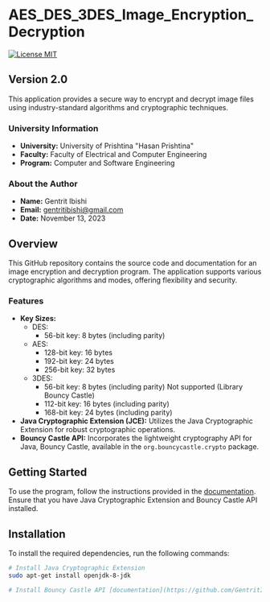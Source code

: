 # AES_DES_3DES_Image_Encryption_Decryption

[![License MIT](https://img.shields.io/badge/license-MIT-blue.svg)](https://github.com/GentritIbishi/AES_DES_3DES_Image_Encryption_Decyption/blob/master/LICENSE.txt)

## Version 2.0
This application provides a secure way to encrypt and decrypt image files using industry-standard algorithms and cryptographic techniques.

### University Information
- **University:** University of Prishtina "Hasan Prishtina"
- **Faculty:** Faculty of Electrical and Computer Engineering
- **Program:** Computer and Software Engineering

### About the Author
- **Name:** Gentrit Ibishi
- **Email:** gentritibishi@gmail.com
- **Date:** November 13, 2023

## Overview
This GitHub repository contains the source code and documentation for an image encryption and decryption program. The application supports various cryptographic algorithms and modes, offering flexibility and security.

### Features
- **Key Sizes:**
  - DES:
    - 56-bit key: 8 bytes (including parity)
  - AES:
    - 128-bit key: 16 bytes
    - 192-bit key: 24 bytes
    - 256-bit key: 32 bytes
  - 3DES:
    - 56-bit key: 8 bytes (including parity) Not supported (Library Bouncy Castle)
    - 112-bit key: 16 bytes (including parity)
    - 168-bit key: 24 bytes (including parity)
- **Java Cryptographic Extension (JCE):** Utilizes the Java Cryptographic Extension for robust cryptographic operations.
- **Bouncy Castle API:** Incorporates the lightweight cryptography API for Java, Bouncy Castle, available in the `org.bouncycastle.crypto` package.

## Getting Started
To use the program, follow the instructions provided in the [documentation](https://github.com/GentritIbishi/AES_DES_3DES_Image_Encryption_Decyption/blob/master/documentation.pdf). Ensure that you have Java Cryptographic Extension and Bouncy Castle API installed.

## Installation
To install the required dependencies, run the following commands:

```bash
# Install Java Cryptographic Extension
sudo apt-get install openjdk-8-jdk

# Install Bouncy Castle API [documentation](https://github.com/GentritIbishi/AES_DES_3DES_Image_Encryption_Decyption/blob/master/documentation.pdf).
